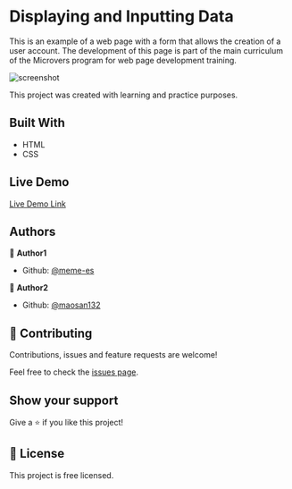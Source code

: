 # Displaying and Inputting Data

This is an example of a web page with a form that allows the creation of a user account. The development of this page is part of the main curriculum of the Microvers program for web page development training.

![screenshot](./screenshot-htmlforms.png)

This project was created with learning and practice purposes.

## Built With

- HTML
- CSS

## Live Demo

[Live Demo Link](https://maosan132.github.io/html-forms/)

## Authors

👤 **Author1**

- Github: [@meme-es](https://github.com/meme-es)

👤 **Author2**

- Github: [@maosan132](https://github.com/maosan132)

## 🤝 Contributing

Contributions, issues and feature requests are welcome!

Feel free to check the [issues page](/issues/).

## Show your support

Give a ⭐️ if you like this project!

## 📝 License

This project is free licensed.
